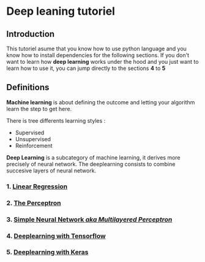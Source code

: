 # Deep leaning tutoriel

## Introduction

This tutoriel asume that you know how to use python language and you know how to install dependencies for the following sections.
If you don't want to learn how **deep learning** works under the hood and you just want to learn how to use it, you can jump directly to the sections **4** to **5**

## Definitions

**Machine learning** is about defining the outcome and letting your algorithm learn the step to get here.

There is tree differents learning styles :
 * Supervised
 * Unsupervised
 * Reinforcement
 
**Deep Learning** is a subcategory of machine learning, it derives more precisely of neural network. The deeplearning consists to combine succesive layers of neural network.
### 1. [Linear Regression](https://plot.ly/~nicolasconstanty/10)
### 2. [The Perceptron](https://github.com/Nicolas-Constanty/DeepLearning-Tutorial/blob/master/The%20Perceptron/Perceptron.ipynb)
### 3. [Simple Neural Network *aka Multilayered Perceptron*](https://github.com/Nicolas-Constanty/DeepLearning-Tutorial/blob/master/Multilayered%20Perceptron/Simple%20Neural%20Network.ipynb)
### 4. [Deeplearning with Tensorflow](https://github.com/Nicolas-Constanty/DeepLearning-Tutorial/blob/master/Deep%20learning%20with%20tensorflow/Deep%20learning%20with%20tensorflow.ipynb)
### 5. [Deeplearning with Keras](https://github.com/Nicolas-Constanty/DeepLearning-Tutorial/blob/master/Deep%20learning%20with%20keras/Deep%20learning%20with%20Keras.ipynb)
